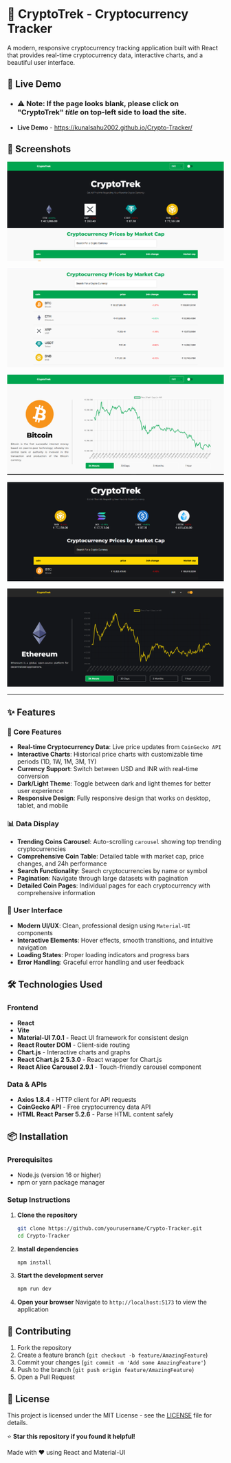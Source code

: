 # 🚀 CryptoTrek - Cryptocurrency Tracker

A modern, responsive cryptocurrency tracking application built with React that provides real-time cryptocurrency data, interactive charts, and a beautiful user interface.

## 🚀 Live Demo

- ### **⚠️ Note:** If the page looks blank, please click on **"CryptoTrek"** ***title*** on top-left side to load the site.

- **Live Demo** - https://kunalsahu2002.github.io/Crypto-Tracker/

## 📱 Screenshots

![Homepage Dark Theme](images/ss0.png)

![Homepage Light Theme](images/ss4.png)

![Coin Detail Dark](images/ss3.png)

![Coin Detail Light](images/ss2.png)

![Search Feature](images/ss1.png)


---



## ✨ Features

### 🎯 Core Features
- **Real-time Cryptocurrency Data**: Live price updates from `CoinGecko API`
- **Interactive Charts**: Historical price charts with customizable time periods (1D, 1W, 1M, 3M, 1Y)
- **Currency Support**: Switch between USD and INR with real-time conversion
- **Dark/Light Theme**: Toggle between dark and light themes for better user experience
- **Responsive Design**: Fully responsive design that works on desktop, tablet, and mobile

### 📊 Data Display
- **Trending Coins Carousel**: Auto-scrolling `carousel` showing top trending cryptocurrencies
- **Comprehensive Coin Table**: Detailed table with market cap, price changes, and 24h performance
- **Search Functionality**: Search cryptocurrencies by name or symbol
- **Pagination**: Navigate through large datasets with pagination
- **Detailed Coin Pages**: Individual pages for each cryptocurrency with comprehensive information

### 🎨 User Interface
- **Modern UI/UX**: Clean, professional design using `Material-UI` components
- **Interactive Elements**: Hover effects, smooth transitions, and intuitive navigation
- **Loading States**: Proper loading indicators and progress bars
- **Error Handling**: Graceful error handling and user feedback

## 🛠️ Technologies Used

### Frontend
- **React** 
- **Vite** 
- **Material-UI 7.0.1** - React UI framework for consistent design
- **React Router DOM** - Client-side routing
- **Chart.js** - Interactive charts and graphs
- **React Chart.js 2 5.3.0** - React wrapper for Chart.js
- **React Alice Carousel 2.9.1** - Touch-friendly carousel component

### Data & APIs
- **Axios 1.8.4** - HTTP client for API requests
- **CoinGecko API** - Free cryptocurrency data API
- **HTML React Parser 5.2.6** - Parse HTML content safely


## 📦 Installation

### Prerequisites
- Node.js (version 16 or higher)
- npm or yarn package manager

### Setup Instructions

1. **Clone the repository**
   ```bash
   git clone https://github.com/yourusername/Crypto-Tracker.git
   cd Crypto-Tracker
   ```

2. **Install dependencies**
   ```bash
   npm install
   ```

3. **Start the development server**
   ```bash
   npm run dev
   ```

4. **Open your browser**
   Navigate to `http://localhost:5173` to view the application



## 🤝 Contributing

1. Fork the repository
2. Create a feature branch (`git checkout -b feature/AmazingFeature`)
3. Commit your changes (`git commit -m 'Add some AmazingFeature'`)
4. Push to the branch (`git push origin feature/AmazingFeature`)
5. Open a Pull Request

## 📝 License

This project is licensed under the MIT License - see the [LICENSE](LICENSE) file for details.


⭐ **Star this repository if you found it helpful!**

Made with ❤️ using React and Material-UI